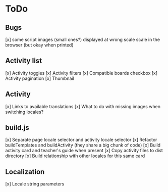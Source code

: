 # ToDo

## Bugs
[x] some script images (small ones?) displayed at wrong scale scale in the browser (but okay when printed)

## Activity list
[x] Activity toggles
[x] Activity filters
[x] Compatible boards checkbox
[x] Activity pagination
[x] Thumbnail

## Activity
[x] Links to available translations
[x] What to do with missing images when switching locales?

## build.js
[x] Separate page locale selector and activity locale selector
[x] Refactor buildTemplates and buildActivity (they share a big chunk of code)
[x] Build activity card and teacher's guide when present
[x] Copy activity files to dist directory
[x] Build relationship with other locales for this same card

## Localization
[x] Locale string parameters
